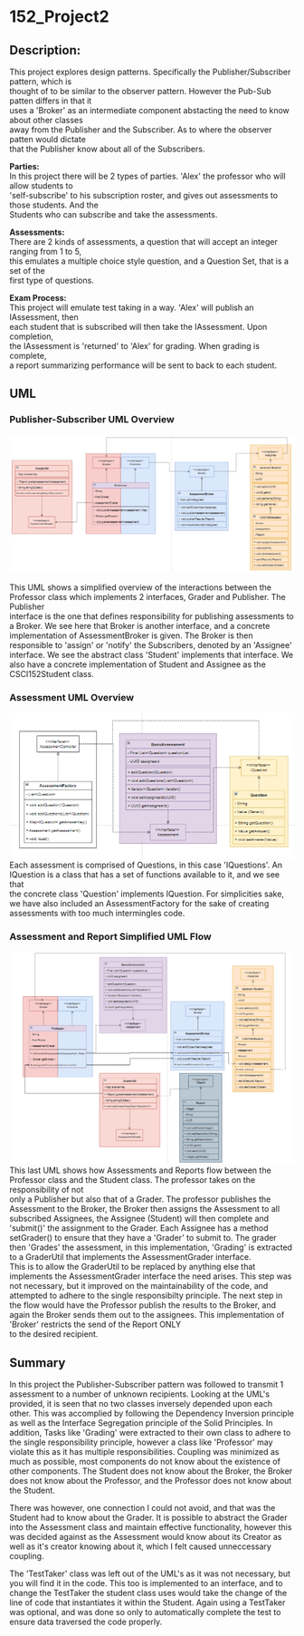 # 152_Project2    

## Description:    
    
This project explores design patterns. Specifically the Publisher/Subscriber pattern, which is  
thought of to be similar to the observer pattern. However the Pub-Sub patten differs in that it   
uses a 'Broker' as an intermediate component abstacting the need to know about other classes  
away from the Publisher and the Subscriber. As to where the observer patten would dictate   
that the Publisher know about all of the Subscribers.  

**Parties:**  
In this project there will be 2 types of parties. 'Alex' the professor who will allow students to   
'self-subscribe' to his subscription roster, and gives out assessments to those students. And the   
Students who can subscribe and take the assessments.   
    
**Assessments:**    
There are 2 kinds of assessments, a question that will accept an integer ranging from 1 to 5,   
this emulates a multiple choice style question, and a Question Set, that is a set of the     
first type of questions.    
   
**Exam Process:**    
This project will emulate test taking in a way. 'Alex' will publish an IAssessment, then     
each student that is subscribed will then take the IAssessment. Upon completion,    
the IAssessment is 'returned' to 'Alex' for grading. When grading is complete,     
a report summarizing performance will be sent to back to each student.    
  
## UML  
  
    
### Publisher-Subscriber UML Overview  
![Simple Pub Sub UML](https://github.com/Ryan1Up/152_Project2/blob/main/simpleUML_Pub-Sub.png?raw=true)

This UML shows a simplified overview of the interactions between the Professor class which implements 2 interfaces, Grader and Publisher. The Publisher  
interface is the one that defines responsibility for publishing assessments to a Broker. We see here that Broker is another interface, and a concrete  
implementation of AssessmentBroker is given. The Broker is then responsible to 'assign' or 'notify' the Subscribers, denoted by an 'Assignee' interface.
We see the abstract class 'Student' implements that interface. We also have a concrete implementation of Student and Assignee as the CSCI152Student class.

### Assessment UML Overview  
![Assessment UML](https://github.com/Ryan1Up/152_Project2/blob/main/simpleUML_Assessment.png?raw=true)  
Each assessment is comprised of Questions, in this case 'IQuestions'. An IQuestion is a class that has a set of functions available to it, and we see that  
the concrete class 'Question' implements IQuestion. For simplicities sake, we have also included an AssessmentFactory for the sake of creating assessments with
too much intermingles code.  

### Assessment and Report Simplified UML Flow  
![Simple Assessment and Report Publish Flow](https://github.com/Ryan1Up/152_Project2/blob/main/UML_SimpleFlow_Assessment_Reports.png?raw=true)   
This last UML shows how Assessments and Reports flow between the Professor class and the Student class. The professor takes on the responsibility of not  
only a Publisher but also that of a Grader. The professor publishes the Assessment to the Broker, the Broker then assigns the Assessment to all subscribed Assignees,
the Assignee (Student) will then complete and 'submit()' the assignment to the Grader. Each Assignee has a method setGrader() to ensure that they have a 'Grader' 
to submit to. The grader then 'Grades' the assessment, in this implementation, 'Grading' is extracted to a GraderUtil that implements the AssessmentGrader interface.  
This is to allow the GraderUtil to be replaced by anything else that implements the AssessmentGrader interface the need arises. This step was not necessary, but
it improved on the maintainability of the code, and attempted to adhere to the single responsibilty principle. The next step in the flow would have the Professor
publish the results to the Broker, and again the Broker sends them out to the assignees. This implementation of 'Broker' restricts the send of the Report ONLY  
to the desired recipient.
  
    
## Summary  
In this project the Publisher-Subscriber pattern was followed to transmit 1 assessment to a number of unknown recipients. Looking at the UML's provided, it is seen
that no two classes inversely depended upon each other. This was accomplied by following the Dependency Inversion principle as well as the Interface Segregation 
principle of the Solid Principles. In addition, Tasks like 'Grading' were extracted to their own class to adhere to the single responsibility principle, however a 
class like 'Professor' may violate this as it has multiple responsibilities. Coupling was minimized as much as possible, most components do not know about the 
existence of other components. The Student does not know about the Broker, the Broker does not know about the Professor, and the Professor does not know about the 
Student. 

There was however, one connection I could not avoid, and that was the Student had to know about the Grader. It is possible to abstract the Grader into the Assessment 
class and maintain effective functionality, however this was decided against as the Assessment would know about its Creator as well as it's creator knowing about it,
which I felt caused unneccessary coupling.  

The 'TestTaker' class was left out of the UML's as it was not necessary, but you will find it in the code. This too is implemented to an interface, and to change the TestTaker the student class uses would take the change of the line of code that instantiates it within the Student. Again using a TestTaker was optional, and was done so only to automatically complete the test to ensure data traversed the code properly.
